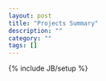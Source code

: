 ```yaml
---
layout: post
title: "Projects Summary"
description: ""
category: ""
tags: []
---
```

{% include JB/setup %}
